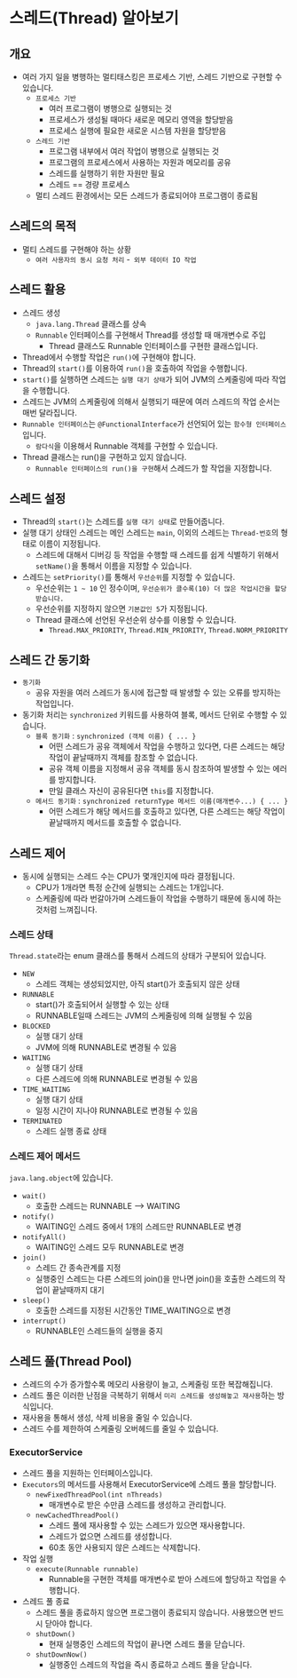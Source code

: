 #   스레드(Thread) 알아보기

##  개요
- 여러 가지 일을 병행하는 멀티태스킹은 프로세스 기반, 스레드 기반으로 구현할 수 있습니다.
  - `프로세스 기반`
    - 여러 프로그램이 병행으로 실행되는 것
    - 프로세스가 생성될 때마다 새로운 메모리 영역을 할당받음
    - 프로세스 실행에 필요한 새로운 시스템 자원을 할당받음
  - `스레드 기반`
    - 프로그램 내부에서 여러 작업이 병행으로 실행되는 것
    - 프로그램의 프로세스에서 사용하는 자원과 메모리를 공유
    - 스레드를 실행하기 위한 자원만 필요
    - 스레드 == 경량 프로세스
  - 멀티 스레드 환경에서는 모든 스레드가 종료되어야 프로그램이 종료됨


## 스레드의 목적
- 멀티 스레드를 구현해야 하는 상황
  - `여러 사용자의 동시 요청 처리`
  -` 외부 데이터 IO 작업`


## 스레드 활용
- 스레드 생성
  - `java.lang.Thread` 클래스를 상속
  - `Runnable` 인터페이스를 구현해서 Thread를 생성할 때 매개변수로 주입
    - Thread 클래스도 Runnable 인터페이스를 구현한 클래스입니다.
- Thread에서 수행할 작업은 `run()`에 구현해야 합니다.
- Thread의 `start()`를 이용하여 `run()`을 호출하여 작업을 수행합니다.
- `start()`를 실행하면 스레드는 `실행 대기 상태`가 되어 JVM의 스케줄링에 따라 작업을 수행합니다.
- 스레드는 JVM의 스케줄링에 의해서 실행되기 때문에 여러 스레드의 작업 순서는 매번 달라집니다.
- `Runnable 인터페이스`는 `@FunctionalInterface`가 선언되어 있는 `함수형 인터페이스`입니다.
  - `람다식`을 이용해서 Runnable 객체를 구현할 수 있습니다.
- Thread 클래스는 run()을 구현하고 있지 않습니다.
  - `Runnable 인터페이스의 run()을 구현`해서 스레드가 할 작업을 지정합니다.

##  스레드 설정
- Thread의 `start()`는 스레드를 `실행 대기 상태`로 만들어줍니다.
- 실행 대기 상태인 스레드는 메인 스레드는 `main`, 이외의 스레드는 `Thread-번호`의 형태로 이름이 지정됩니다.
  - 스레드에 대해서 디버깅 등 작업을 수행할 때 스레드를 쉽게 식별하기 위해서 `setName()`을 통해서 이름을 지정할 수 있습니다.
- 스레드는 `setPriority()`를 통해서 `우선순위`를 지정할 수 있습니다.
  - 우선순위는 `1 ~ 10` 인 정수이며, `우선순위가 클수록(10) 더 많은 작업시간을 할당받습니다.`
  - 우선순위를 지정하지 않으면 `기본값인 5`가 지정됩니다.
  - Thread 클래스에 선언된 우선순위 상수를 이용할 수 있습니다.
    - `Thread.MAX_PRIORITY`, `Thread.MIN_PRIORITY`, `Thread.NORM_PRIORITY`

##  스레드 간 동기화
- `동기화`
  - 공유 자원을 여러 스레드가 동시에 접근할 때 발생할 수 있는 오류를 방지하는 작업입니다.
- 동기화 처리는 `synchronized` 키워드를 사용하여 블록, 메서드 단위로 수행할 수 있습니다.
  - `블록 동기화` : `synchronized (객체 이름) { ... }`
    - 어떤 스레드가 공유 객체에서 작업을 수행하고 있다면, 다른 스레드는 해당 작업이 끝날때까지 객체를 참조할 수 없습니다.
    - 공유 객체 이름을 지정해서 공유 객체를 동시 참조하여 발생할 수 있는 에러를 방지합니다.
    - 만일 클래스 자신이 공유된다면 `this`를 지정합니다.
  - `메서드 동기화` : `synchronized returnType 메서드 이름(매개변수...) { ... }`
    - 어떤 스레드가 해당 메서드를 호출하고 있다면, 다른 스레드는 해당 작업이 끝날때까지 메서드를 호출할 수 없습니다.

##  스레드 제어
- 동시에 실행되는 스레드 수는 CPU가 몇개인지에 따라 결정됩니다.
  - CPU가 1개라면 특정 순간에 실행되는 스레드는 1개입니다.
  - 스케줄링에 따라 번갈아가며 스레드들이 작업을 수행하기 때문에 동시에 하는 것처럼 느껴집니다.

### 스레드 상태
`Thread.state`라는 enum 클래스를 통해서 스레드의 상태가 구분되어 있습니다.
  - `NEW`
    - 스레드 객체는 생성되었지만, 아직 start()가 호출되지 않은 상태
  - `RUNNABLE`
    - start()가 호출되어서 실행할 수 있는 상태
    - RUNNABLE일때 스레드는 JVM의 스케줄링에 의해 실행될 수 있음
  - `BLOCKED`
    - 실행 대기 상태
    - JVM에 의해 RUNNABLE로 변경될 수 있음
  - `WAITING`
    - 실행 대기 상태
    - 다른 스레드에 의해 RUNNABLE로 변경될 수 있음
  - `TIME_WAITING`
    - 실행 대기 상태
    - 일정 시간이 지나야 RUNNABLE로 변경될 수 있음
  - `TERMINATED`
    - 스레드 실행 종료 상태

### 스레드 제어 메서드
`java.lang.object`에 있습니다.
  - `wait()`
    - 호출한 스레드는 RUNNABLE --> WAITING
  - `notify()`
    - WAITING인 스레드 중에서 1개의 스레드만 RUNNABLE로 변경
  - `notifyAll()`
    - WAITING인 스레드 모두 RUNNABLE로 변경
  - `join()`
    - 스레드 간 종속관계를 지정
    - 실행중인 스레드는 다른 스레드의 join()을 만나면 join()을 호출한 스레드의 작업이 끝날때까지 대기
  - `sleep()`
    - 호출한 스레드를 지정된 시간동안 TIME_WAITING으로 변경
  - `interrupt()`
    - RUNNABLE인 스레드들의 실행을 중지

##  스레드 풀(Thread Pool)
- 스레드의 수가 증가할수록 메모리 사용량이 늘고, 스케줄링 또한 복잡해집니다.
- 스레드 풀은 이러한 난점을 극복하기 위해서 `미리 스레드를 생성해놓고 재사용`하는 방식입니다.
- 재사용을 통해서 생성, 삭제 비용을 줄일 수 있습니다.
- 스레드 수를 제한하여 스케줄링 오버헤드를 줄일 수 있습니다.

### ExecutorService
- 스레드 풀을 지원하는 인터페이스입니다.
- `Executors`의 메서드를 사용해서 ExecutorService에 스레드 풀을 할당합니다.
  - `newFixedThreadPool(int nThreads)`
    - 매개변수로 받은 수만큼 스레드를 생성하고 관리합니다.
  - `newCachedThreadPool()`
    - 스레드 풀에 재사용할 수 있는 스레드가 있으면 재사용합니다.
    - 스레드가 없으면 스레드를 생성합니다.
    - 60초 동안 사용되지 않은 스레드는 삭제합니다.
- 작업 실행
  - `execute(Runnable runnable)`
    - Runnable을 구현한 객체를 매개변수로 받아 스레드에 할당하고 작업을 수행합니다.
- 스레드 풀 종료
  - 스레드 풀을 종료하지 않으면 프로그램이 종료되지 않습니다. 사용했으면 반드시 닫아야 합니다. 
  - `shutDown()`
    - 현재 실행중인 스레드의 작업이 끝나면 스레드 풀을 닫습니다.
  - `shutDownNow()`
    - 실행중인 스레드의 작업을 즉시 종료하고 스레드 풀을 닫습니다.